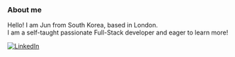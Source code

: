 ### About me
Hello! I am Jun from South Korea, based in London. </br>
I am a self-taught passionate Full-Stack developer and eager to learn more! </br>

[![LinkedIn](https://img.shields.io/badge/LinkedIn?style=flat&logo=linkedin&logoColor=0A66C2)](https://www.linkedin.com/in/jun-young-park-220bb4229/)




<!--
**Jun0613-spec/Jun0613-spec** is a ✨ _special_ ✨ repository because its `README.md` (this file) appears on your GitHub profile.

Here are some ideas to get you started:

- 🔭 I’m currently working on ...
- 🌱 I’m currently learning ...
- 👯 I’m looking to collaborate on ...
- 🤔 I’m looking for help with ...
- 💬 Ask me about ...
- 📫 How to reach me: ...
- 😄 Pronouns: ...
- ⚡ Fun fact: ...
-->
